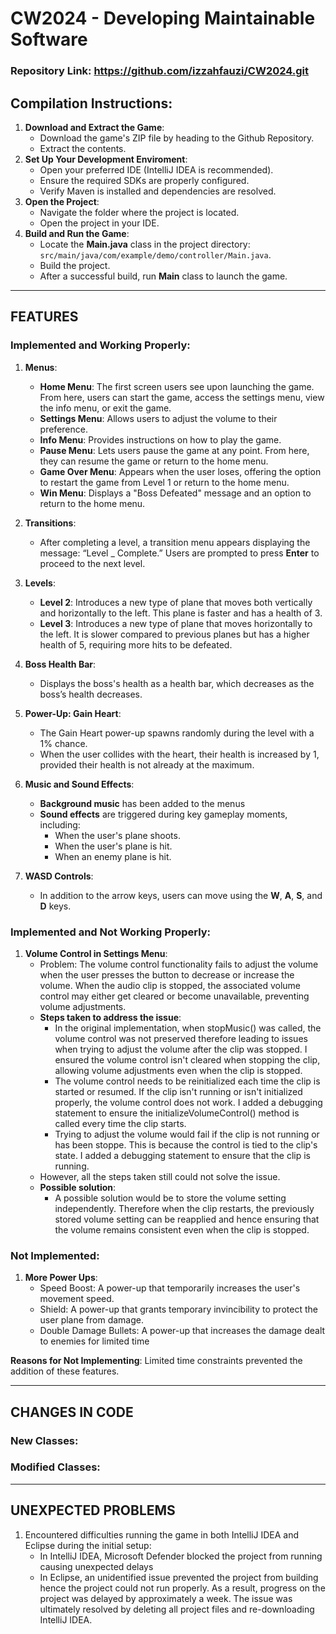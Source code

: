 # CW2024 - Developing Maintainable Software
### Repository Link: https://github.com/izzahfauzi/CW2024.git

## Compilation Instructions:
1. **Download and Extract the Game**:
   - Download the game's ZIP file by heading to the Github Repository.
   - Extract the contents.
2. **Set Up Your Development Enviroment**:
   - Open your preferred IDE (IntelliJ IDEA is recommended).
   - Ensure the required SDKs are properly configured.
   - Verify Maven is installed and dependencies are resolved.
3. **Open the Project**:
   - Navigate the folder where the project is located.
   - Open the project in your IDE.
4. **Build and Run the Game**:
   - Locate the **Main.java** class in the project directory: `src/main/java/com/example/demo/controller/Main.java`.
   - Build the project.
   - After a successful build, run **Main** class to launch the game.
---

## FEATURES

### Implemented and Working Properly:
1. **Menus**:
   - **Home Menu**: The first screen users see upon launching the game. From here, users can start the game, access the settings menu, view the info menu, or exit the game.  
   - **Settings Menu**: Allows users to adjust the volume to their preference.  
   - **Info Menu**: Provides instructions on how to play the game.
   - **Pause Menu**: Lets users pause the game at any point. From here, they can resume the game or return to the home menu.  
   - **Game Over Menu**: Appears when the user loses, offering the option to restart the game from Level 1 or return to the home menu.
   - **Win Menu**: Displays a "Boss Defeated" message and an option to return to the home menu.  

2. **Transitions**:  
   - After completing a level, a transition menu appears displaying the message: “Level _ Complete.” Users are prompted to press **Enter** to proceed to the next level.

3. **Levels**:  
   - **Level 2**: Introduces a new type of plane that moves both vertically and horizontally to the left. This plane is faster and has a health of 3.
   - **Level 3**: Introduces a new type of plane that moves horizontally to the left. It is slower compared to previous planes but has a higher health of 5, requiring more hits to be defeated.  

4. **Boss Health Bar**:  
   - Displays the boss's health as a health bar, which decreases as the boss’s health decreases.

5. **Power-Up: Gain Heart**:  
   - The Gain Heart power-up spawns randomly during the level with a 1% chance.
   - When the user collides with the heart, their health is increased by 1, provided their health is not already at the maximum.  

6. **Music and Sound Effects**:  
    - **Background music** has been added to the menus
    - **Sound effects** are triggered during key gameplay moments, including:
      - When the user's plane shoots.
      - When the user's plane is hit.
      - When an enemy plane is hit.

7. **WASD Controls**:  
     - In addition to the arrow keys, users can move using the **W**, **A**, **S**, and **D** keys.

### Implemented and Not Working Properly:
1. **Volume Control in Settings Menu**:
   - Problem: The volume control functionality fails to adjust the volume when the user presses the button to decrease or increase the volume. When the audio clip is stopped, the associated volume control may either get cleared or become unavailable, preventing volume adjustments.
   - **Steps taken to address the issue**:
     - In the original implementation, when stopMusic() was called, the volume control was not preserved therefore leading to issues when trying to adjust the volume after the clip was stopped. I ensured the volume control isn't cleared when stopping the clip, allowing volume adjustments even when the clip is stopped.
     - The volume control needs to be reinitialized each time the clip is started or resumed. If the clip isn't running or isn't initialized properly, the volume control does not work. I added a debugging statement to ensure the initializeVolumeControl() method is called every time the clip starts.
     - Trying to adjust the volume would fail if the clip is not running or has been stoppe. This is because the control is tied to the clip's state. I added a debugging statement to ensure that the clip is running.
   - However, all the steps taken still could not solve the issue.
   - **Possible solution**:
     - A possible solution would be to store the volume setting independently. Therefore when the clip restarts, the previously stored volume setting can be reapplied and hence ensuring that the volume remains consistent even when the clip is stopped.

### Not Implemented:
1. **More Power Ups**:
   - Speed Boost: A power-up that temporarily increases the user's movement speed. 
   - Shield: A power-up that grants temporary invincibility to protect the user plane from damage.
   - Double Damage Bullets: A power-up that increases the damage dealt to enemies for limited time

**Reasons for Not Implementing**: Limited time constraints prevented the addition of these features. 

---

## CHANGES IN CODE

### New Classes:

### Modified Classes:

---

## UNEXPECTED PROBLEMS
1. Encountered difficulties running the game in both IntelliJ IDEA and Eclipse during the initial setup:
   - In IntelliJ IDEA, Microsoft Defender blocked the project from running causing unexpected delays
   - In Eclipse, an unidentified issue prevented the project from building hence the project could not run properly.
As a result, progress on the project was delayed by approximately a week. The issue was ultimately resolved by deleting all project files and re-downloading IntelliJ IDEA.
